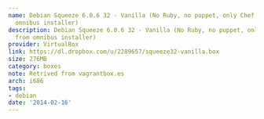 ```yaml
---
name: Debian Squeeze 6.0.6 32 - Vanilla (No Ruby, no puppet, only Chef 10.14 from
  omnibus installer)
description: Debian Squeeze 6.0.6 32 - Vanilla (No Ruby, no puppet, only Chef 10.14
  from omnibus installer)
provider: VirtualBox
link: https://dl.dropbox.com/u/2289657/squeeze32-vanilla.box
size: 276MB
category: boxes
note: Retrived from vagrantbox.es
arch: i686
tags:
- debian
date: '2014-02-16'
---
```


